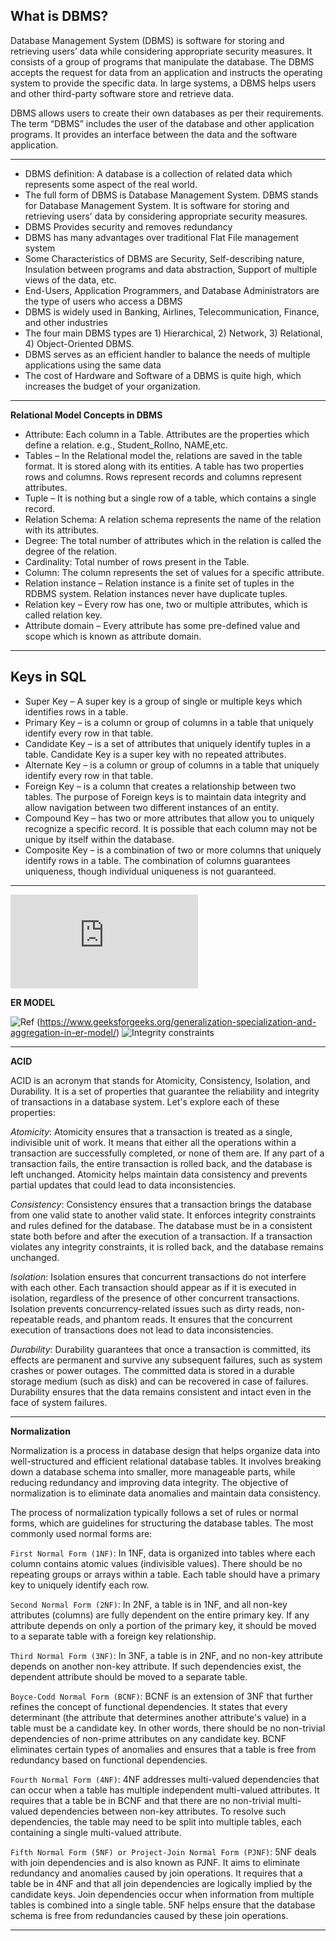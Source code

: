 
## What is DBMS?


Database Management System (DBMS) is software for storing and retrieving users’ data while considering appropriate security measures. It consists of a group of programs that manipulate the database. The DBMS accepts the request for data from an application and instructs the operating system to provide the specific data. In large systems, a DBMS helps users and other third-party software store and retrieve data.

DBMS allows users to create their own databases as per their requirements. The term “DBMS” includes the user of the database and other application programs. It provides an interface between the data and the software application. 

---

- DBMS definition: A database is a collection of related data which represents some aspect of the real world.
- The full form of DBMS is Database Management System. DBMS stands for Database Management System. It is software for storing and retrieving users’ data by considering appropriate security measures.
- DBMS Provides security and removes redundancy
- DBMS has many advantages over traditional Flat File management system
- Some Characteristics of DBMS are Security, Self-describing nature, Insulation between programs and data abstraction, Support of multiple views of the data, etc.
- End-Users, Application Programmers, and Database Administrators are the type of users who access a DBMS
- DBMS is widely used in Banking, Airlines, Telecommunication, Finance, and other industries
- The four main DBMS types are 1) Hierarchical, 2) Network, 3) Relational, 4) Object-Oriented DBMS.
- DBMS serves as an efficient handler to balance the needs of multiple applications using the same data
- The cost of Hardware and Software of a DBMS is quite high, which increases the budget of your organization.

---

**Relational Model Concepts in DBMS**

- Attribute: Each column in a Table. Attributes are the properties which define a relation. e.g., Student_Rollno, NAME,etc.
- Tables – In the Relational model the, relations are saved in the table format. It is stored along with its entities. A table has two properties rows and columns. Rows represent records and columns represent attributes.
- Tuple – It is nothing but a single row of a table, which contains a single record.
- Relation Schema: A relation schema represents the name of the relation with its attributes.
- Degree: The total number of attributes which in the relation is called the degree of the relation.
- Cardinality: Total number of rows present in the Table.
- Column: The column represents the set of values for a specific attribute.
- Relation instance – Relation instance is a finite set of tuples in the RDBMS system. Relation instances never have duplicate tuples.
- Relation key – Every row has one, two or multiple attributes, which is called relation key.
- Attribute domain – Every attribute has some pre-defined value and scope which is known as attribute domain.

---

## Keys in SQL

- Super Key – A super key is a group of single or multiple keys which identifies rows in a table.
- Primary Key – is a column or group of columns in a table that uniquely identify every row in that table.
- Candidate Key – is a set of attributes that uniquely identify tuples in a table. Candidate Key is a super key with no repeated attributes.
- Alternate Key – is a column or group of columns in a table that uniquely identify every row in that table.
- Foreign Key – is a column that creates a relationship between two tables. The purpose of Foreign keys is to maintain data integrity and allow navigation between two different instances of an entity.
- Compound Key – has two or more attributes that allow you to uniquely recognize a specific record. It is possible that each column may not be unique by itself within the database.
- Composite Key – is a combination of two or more columns that uniquely identify rows in a table. The combination of columns guarantees uniqueness, though individual uniqueness is not guaranteed.

---

![Ref_link](https://www.guru99.com/dbms-keys.html)

**ER MODEL**

 ![Ref](https://gdevtest.geeksforgeeks.org/introduction-of-er-model/)
 (https://www.geeksforgeeks.org/generalization-specialization-and-aggregation-in-er-model/)
 ![Integrity constraints](https://www.javatpoint.com/dbms-integrity-constraints)

 ---

 **ACID**

 
ACID is an acronym that stands for Atomicity, Consistency, Isolation, and Durability. It is a set of properties that guarantee the reliability and integrity of transactions in a database system. Let's explore each of these properties:

*Atomicity*: Atomicity ensures that a transaction is treated as a single, indivisible unit of work. It means that either all the operations within a transaction are successfully completed, or none of them are. If any part of a transaction fails, the entire transaction is rolled back, and the database is left unchanged. Atomicity helps maintain data consistency and prevents partial updates that could lead to data inconsistencies.

*Consistency*: Consistency ensures that a transaction brings the database from one valid state to another valid state. It enforces integrity constraints and rules defined for the database. The database must be in a consistent state both before and after the execution of a transaction. If a transaction violates any integrity constraints, it is rolled back, and the database remains unchanged.

*Isolation*: Isolation ensures that concurrent transactions do not interfere with each other. Each transaction should appear as if it is executed in isolation, regardless of the presence of other concurrent transactions. Isolation prevents concurrency-related issues such as dirty reads, non-repeatable reads, and phantom reads. It ensures that the concurrent execution of transactions does not lead to data inconsistencies.

*Durability*: Durability guarantees that once a transaction is committed, its effects are permanent and survive any subsequent failures, such as system crashes or power outages. The committed data is stored in a durable storage medium (such as disk) and can be recovered in case of failures. Durability ensures that the data remains consistent and intact even in the face of system failures.

---

**Normalization**

Normalization is a process in database design that helps organize data into well-structured and efficient relational database tables. It involves breaking down a database schema into smaller, more manageable parts, while reducing redundancy and improving data integrity. The objective of normalization is to eliminate data anomalies and maintain data consistency.

The process of normalization typically follows a set of rules or normal forms, which are guidelines for structuring the database tables. The most commonly used normal forms are:

`First Normal Form (1NF)`: In 1NF, data is organized into tables where each column contains atomic values (indivisible values). There should be no repeating groups or arrays within a table. Each table should have a primary key to uniquely identify each row.

`Second Normal Form (2NF)`: In 2NF, a table is in 1NF, and all non-key attributes (columns) are fully dependent on the entire primary key. If any attribute depends on only a portion of the primary key, it should be moved to a separate table with a foreign key relationship.

`Third Normal Form (3NF)`: In 3NF, a table is in 2NF, and no non-key attribute depends on another non-key attribute. If such dependencies exist, the dependent attribute should be moved to a separate table.

`Boyce-Codd Normal Form (BCNF)`: BCNF is an extension of 3NF that further refines the concept of functional dependencies. It states that every determinant (the attribute that determines another attribute's value) in a table must be a candidate key. In other words, there should be no non-trivial dependencies of non-prime attributes on any candidate key. BCNF eliminates certain types of anomalies and ensures that a table is free from redundancy based on functional dependencies.

`Fourth Normal Form (4NF)`: 4NF addresses multi-valued dependencies that can occur when a table has multiple independent multi-valued attributes. It requires that a table be in BCNF and that there are no non-trivial multi-valued dependencies between non-key attributes. To resolve such dependencies, the table may need to be split into multiple tables, each containing a single multi-valued attribute.

`Fifth Normal Form (5NF) or Project-Join Normal Form (PJNF)`: 5NF deals with join dependencies and is also known as PJNF. It aims to eliminate redundancy and anomalies caused by join operations. It requires that a table be in 4NF and that all join dependencies are logically implied by the candidate keys. Join dependencies occur when information from multiple tables is combined into a single table. 5NF helps ensure that the database schema is free from redundancies caused by these join operations.

---

